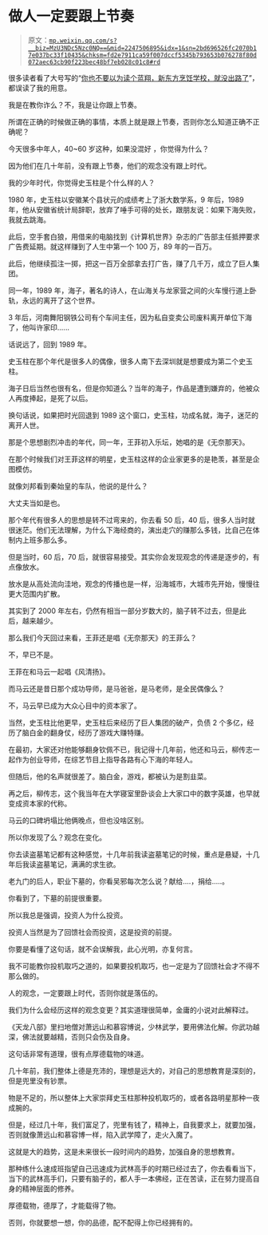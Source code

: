 # 做人一定要跟上节奏

> 原文：[`mp.weixin.qq.com/s?__biz=MzU3NDc5Nzc0NQ==&mid=2247506895&idx=1&sn=2bd696526fc2070b17e037bc33f10435&chksm=fd2e7911ca59f007dccf5345b793653b076278f80d072aec63cb90f223bec48bf7eb028c01c8#rd`](http://mp.weixin.qq.com/s?__biz=MzU3NDc5Nzc0NQ==&mid=2247506895&idx=1&sn=2bd696526fc2070b17e037bc33f10435&chksm=fd2e7911ca59f007dccf5345b793653b076278f80d072aec63cb90f223bec48bf7eb028c01c8#rd)

很多读者看了大号写的“[你也不要以为读个蓝翔，新东方烹饪学校，就没出路了](http://mp.weixin.qq.com/s?__biz=MzU0MjYwNDU2Mw==&mid=2247501047&idx=1&sn=62f254749ca9a5238ef178dc8ac94b61&chksm=fb1aa88bcc6d219d57347aae641303effc58954046b3d803f172613f8f59d97e16350c3996bb&scene=21#wechat_redirect)”，都误读了我的用意。

我是在教你诈么？不，我是让你跟上节奏。

所谓在正确的时候做正确的事情，本质上就是跟上节奏，否则你怎么知道正确不正确呢？ 

今天很多中年人，40~60 岁这种，如果没混好 ，你觉得为什么？ 

因为他们在几十年前，没有跟上节奏，他们的观念没有跟上时代。

我的少年时代，你觉得史玉柱是个什么样的人？ 

1980 年，史玉柱以安徽某个县状元的成绩考上了浙大数学系，9 年后，1989 年，他从安徽省统计局辞职，放弃了唾手可得的处长，跟朋友说：如果下海失败，我就去跳海。

此后，空手套白狼，用借来的电脑找到《计算机世界》杂志的广告部主任抵押要求广告费延期。就这样赚到了人生中第一个 100 万，89 年的一百万。 

此后，他继续孤注一掷，把这一百万全部拿去打广告，赚了几千万，成立了巨人集团。 

同一年，1989 年，海子，著名的诗人，在山海关与龙家营之间的火车慢行道上卧轨，永远的离开了这个世界。

3 年后，河南舞阳钢铁公司有个车间主任，因为私自变卖公司废料离开单位下海了，他叫许家印......

话说远了，回到 1989 年。

史玉柱在那个年代是很多人的偶像，很多人南下去深圳就是想要成为第二个史玉柱。

海子日后当然也很有名，但是你知道么？当年的海子，作品是遭到嫌弃的，他被众人再度捧起，是死了以后。 

换句话说，如果把时光回退到 1989 这个窗口，史玉柱，功成名就，海子，迷茫的离开人世。

那是个思想剧烈冲击的年代，同一年，王菲初入乐坛，她唱的是《无奈那天》。

在那个时候我们对王菲这样的明星，史玉柱这样的企业家更多的是艳羡，甚至是企图模仿。 

就像刘邦看到秦始皇的车队，他说的是什么？ 

大丈夫当如是也。

那个年代有很多人的思想是转不过弯来的，你去看 50 后，40 后，很多人当时就很迷茫。他们无法理解，为什么下海经商的，演出走穴的赚那么多钱，比自己在体制内上班多那么多。

但是当时，60 后，70 后，就很容易接受。其实你会发现观念的传递是逐步的，有点像放水。 

放水是从高处流向洼地，观念的传播也是一样，沿海城市，大城市先开始，慢慢往更大范围内扩散。 

其实到了 2000 年左右，仍然有相当一部分岁数大的，脑子转不过去，但是此后，越来越少。 

那么我们今天回过来看，王菲还是唱《无奈那天》的王菲么？

不，早已不是。

王菲在和马云一起唱《风清扬》。

而马云还是昔日那个成功导师，是马爸爸，是马老师，是全民偶像么？

不，马云早已成为大众心目中的资本家了。

当然，史玉柱比他更早，史玉柱后来经历了巨人集团的破产，负债 2 个多亿，经历了脑白金的翻身仗，经历了游戏大赚特赚。 

在最初，大家还对他能够翻身钦佩不已，我记得十几年前，他还和马云，柳传志一起作为创业导师，在综艺节目上指导各路有心下海的年轻人。

但随后，他的名声就很差了。脑白金，游戏，都被认为是割韭菜。 

再之后，柳传志，这个我当年在大学寝室里卧谈会上大家口中的数字英雄，也早就变成资本家的代称。

马云的口碑坍塌比他俩晚点，但也没啥区别。

所以你发现了么？观念在变化。 

你去读盗墓笔记都有这种感觉，十几年前我读盗墓笔记的时候，重点是悬疑，十几年后我读盗墓笔记，满满的求生欲。 

老九门的后人，职业下墓的，你看吴邪每次怎么说？献给....，捐给.....。 

你看到了，下墓的前提很重要。

所以我总是强调，投资人为什么投资。 

投资人当然是为了回馈社会而投资，这是投资的前提。 

你要是看懂了这句话，就不会误解我，此心光明，亦复何言。 

我不可能教你投机取巧之道的，如果要投机取巧，也一定是为了回馈社会才不得不那么做的。 

人的观念，一定要跟上时代，否则你就是落伍的。 

我们为什么会经历这样的观念变更？其实道理很简单，金庸的小说对此解释过。

《天龙八部》里扫地僧对萧远山和慕容博说，少林武学，要用佛法化解。你武功越深，佛法就要越精，否则只会伤及自身。

这句话非常有道理，很有点厚德载物的味道。 

几十年前，我们整体上德是充沛的，理想是远大的，对自己的思想教育是深刻的，但是兜里没有钞票。 

物是不足的，所以整体上大家崇拜史玉柱那种投机取巧的，或者各路明星那种一夜成腕的。

但是，经过几十年，我们富足了，兜里有钱了，精神上，自我要求上，就要加强，否则就像萧远山和慕容博一样，陷入武学障了，走火入魔了。

这就是大的趋势，这是未来很长一段时间内的趋势，加强自身的思想教育。 

那种练什么速成班指望自己迅速成为武林高手的时期已经过去了，你去看看当下，当下的武林高手们，只要有脑子的，都人手一本佛经，正在苦读，正在努力提高自身的精神层面的修养。

厚德载物，德厚了，才能载得了物。

否则，你就要想一想，你的品德，配不配得上你已经拥有的。